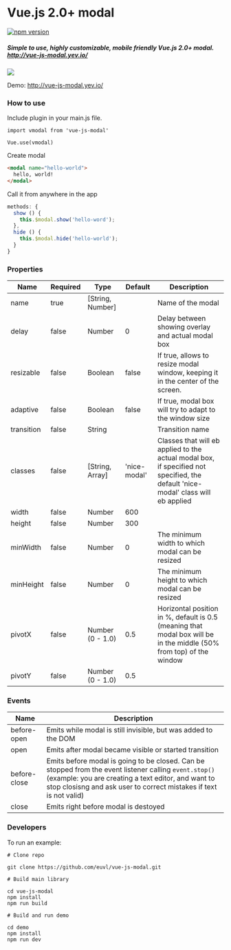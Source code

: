 # Vue.js 2.0+ modal

[![npm version](https://badge.fury.io/js/vue-js-modal.svg)](https://badge.fury.io/js/vue-js-modal)

##### Simple to use, highly customizable, mobile friendly Vue.js 2.0+ modal. http://vue-js-modal.yev.io/

![](http://i.imgur.com/Ur9lI4e.gif)


Demo: http://vue-js-modal.yev.io/

### How to use

Include plugin in your main.js file.
```javsacript
import vmodal from 'vue-js-modal'

Vue.use(vmodal)
```

Create modal
```html
<modal name="hello-world">
  hello, world!
</modal>
```
Call it from anywhere in the app
```javascript
methods: {
  show () {
    this.$modal.show('hello-word');
  },
  hide () {
    this.$modal.hide('hello-world');
  }
}
```

### Properties

| Name      | Required | Type          | Default     | Description |
| ---       | ---      | ---           | ---         | ---         |
| name      | true  | [String, Number] |             | Name of the modal |
| delay     | false | Number           | 0           | Delay between showing overlay and actual modal box |
| resizable | false | Boolean          | false       | If true, allows to resize modal window, keeping it in the center of the screen. |
| adaptive  | false | Boolean          | false       | If true, modal box will try to adapt to the window size |
| transition| false | String           |             | Transition name |
| classes   | false | [String, Array]  | 'nice-modal'| Classes that will eb applied to the actual modal box, if specified not specified, the default 'nice-modal' class will eb applied |
| width     | false | Number           | 600         | |
| height    | false | Number           | 300         | |
| minWidth  | false | Number           | 0           | The minimum width to which modal can be resized  |
| minHeight | false | Number           | 0           | The minimum height to which modal can be resized |
| pivotX    | false | Number (0 - 1.0) | 0.5         | Horizontal position in %, default is 0.5 (meaning that modal box will be in the middle (50% from top) of the window |
| pivotY    | false | Number (0 - 1.0) | 0.5         | | 

### Events

| Name         | Description |
| ---          | --- |
| before-open  | Emits while modal is still invisible, but was added to the DOM |
| open         | Emits after modal became visible or started transition |
| before-close | Emits before modal is going to be closed. Can be stopped from the event listener calling `event.stop()` (example: you are creating a text editor, and want to stop closisng and ask user to correct mistakes if text is not valid)
| close        | Emits right before modal is destoyed |

### Developers

To run an example:
```
# Clone repo 

git clone https://github.com/euvl/vue-js-modal.git

# Build main library

cd vue-js-modal
npm install
npm run build

# Build and run demo

cd demo
npm install
npm run dev
```


